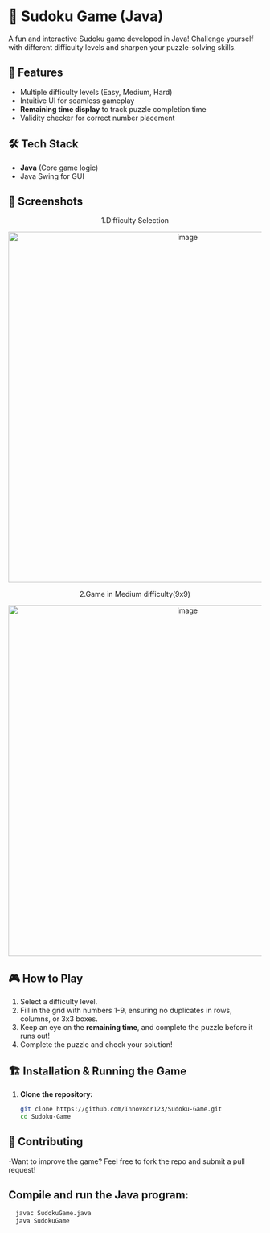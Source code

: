 # 🎲 Sudoku Game (Java)

A fun and interactive Sudoku game developed in Java! Challenge yourself with different difficulty levels and sharpen your puzzle-solving skills.

## 🚀 Features
- Multiple difficulty levels (Easy, Medium, Hard)
- Intuitive UI for seamless gameplay
- **Remaining time display** to track puzzle completion time
- Validity checker for correct number placement

## 🛠️ Tech Stack
- **Java** (Core game logic)
- Java Swing for GUI

## 📸 Screenshots
<p align="center">1.Difficulty Selection</p>

<p align="center">
  <img width="697" alt="image" src="https://github.com/user-attachments/assets/95bfd731-c6f1-4414-b669-abfe620266a8" />
</p>

<p align="center">2.Game in Medium difficulty(9x9)</p>

<p align="center">
  <img width="697" alt="image" src="https://github.com/user-attachments/assets/9ba2d9a0-a32b-4bb7-ba3b-4f55c14760c7" />
</p>


## 🎮 How to Play
1. Select a difficulty level.
2. Fill in the grid with numbers 1-9, ensuring no duplicates in rows, columns, or 3x3 boxes.
3. Keep an eye on the **remaining time**, and complete the puzzle before it runs out!
4. Complete the puzzle and check your solution!

## 🏗️ Installation & Running the Game
1. **Clone the repository:**
   ```bash
   git clone https://github.com/Innov8or123/Sudoku-Game.git
   cd Sudoku-Game

## 🤝 Contributing
-Want to improve the game? Feel free to fork the repo and submit a pull request!

## Compile and run the Java program:
```bash
  javac SudokuGame.java
  java SudokuGame

